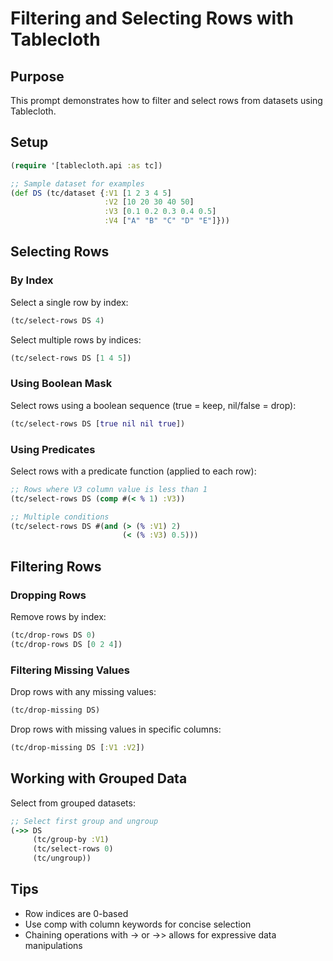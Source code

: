 # Filtering and Selecting Rows with Tablecloth

## Purpose
This prompt demonstrates how to filter and select rows from datasets using Tablecloth.

## Setup
```clojure
(require '[tablecloth.api :as tc])

;; Sample dataset for examples
(def DS (tc/dataset {:V1 [1 2 3 4 5]
                     :V2 [10 20 30 40 50]
                     :V3 [0.1 0.2 0.3 0.4 0.5]
                     :V4 ["A" "B" "C" "D" "E"]}))
```

## Selecting Rows

### By Index
Select a single row by index:
```clojure
(tc/select-rows DS 4)
```

Select multiple rows by indices:
```clojure
(tc/select-rows DS [1 4 5])
```

### Using Boolean Mask
Select rows using a boolean sequence (true = keep, nil/false = drop):
```clojure
(tc/select-rows DS [true nil nil true])
```

### Using Predicates
Select rows with a predicate function (applied to each row):
```clojure
;; Rows where V3 column value is less than 1
(tc/select-rows DS (comp #(< % 1) :V3))

;; Multiple conditions
(tc/select-rows DS #(and (> (% :V1) 2) 
                         (< (% :V3) 0.5)))
```

## Filtering Rows

### Dropping Rows
Remove rows by index:
```clojure
(tc/drop-rows DS 0)
(tc/drop-rows DS [0 2 4])
```

### Filtering Missing Values
Drop rows with any missing values:
```clojure
(tc/drop-missing DS)
```

Drop rows with missing values in specific columns:
```clojure
(tc/drop-missing DS [:V1 :V2])
```

## Working with Grouped Data
Select from grouped datasets:
```clojure
;; Select first group and ungroup
(->> DS
     (tc/group-by :V1)
     (tc/select-rows 0)
     (tc/ungroup))
```

## Tips
- Row indices are 0-based
- Use comp with column keywords for concise selection
- Chaining operations with -> or ->> allows for expressive data manipulations